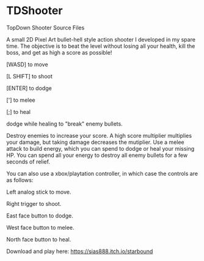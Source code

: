 # TDShooter
TopDown Shooter Source Files

A small 2D Pixel Art bullet-hell style action shooter I developed in my spare time. The objective is to beat the level without losing all your health, kill the boss, and get as high a score as possible!


[WASD] to move

[L SHIFT] to shoot

[ENTER] to dodge

['] to melee

[;] to heal

dodge while healing to "break" enemy bullets.

Destroy enemies to increase your score. A high score multiplier multiplies your damage, but taking damage decreases the mutiplier. Use a melee attack to build energy, which you can spend to dodge or heal your missing HP. You can spend all your energy to destroy all enemy bullets for a few seconds of relief.


You can also use a xbox/playtation controller, in which case the controls are as follows:

Left analog stick to move.

Right trigger to shoot.

East face button to dodge.

West face button to melee.

North face button to heal.

Download and play here: https://sias888.itch.io/starbound
